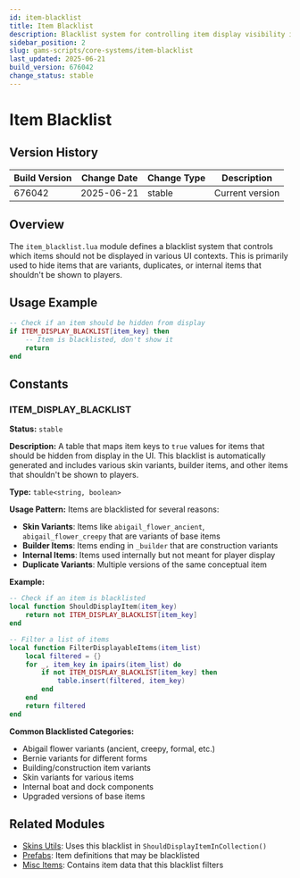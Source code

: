 ```yaml
---
id: item-blacklist
title: Item Blacklist
description: Blacklist system for controlling item display visibility in the UI
sidebar_position: 2
slug: gams-scripts/core-systems/item-blacklist
last_updated: 2025-06-21
build_version: 676042
change_status: stable
---
```


# Item Blacklist

## Version History
| Build Version | Change Date | Change Type | Description |
|---|----|----|----|
| 676042 | 2025-06-21 | stable | Current version |

## Overview

The `item_blacklist.lua` module defines a blacklist system that controls which items should not be displayed in various UI contexts. This is primarily used to hide items that are variants, duplicates, or internal items that shouldn't be shown to players.

## Usage Example

```lua
-- Check if an item should be hidden from display
if ITEM_DISPLAY_BLACKLIST[item_key] then
    -- Item is blacklisted, don't show it
    return
end
```

## Constants

### ITEM_DISPLAY_BLACKLIST

**Status:** `stable`

**Description:**
A table that maps item keys to `true` values for items that should be hidden from display in the UI. This blacklist is automatically generated and includes various skin variants, builder items, and other items that shouldn't be shown to players.

**Type:** `table<string, boolean>`

**Usage Pattern:**
Items are blacklisted for several reasons:
- **Skin Variants**: Items like `abigail_flower_ancient`, `abigail_flower_creepy` that are variants of base items
- **Builder Items**: Items ending in `_builder` that are construction variants
- **Internal Items**: Items used internally but not meant for player display
- **Duplicate Variants**: Multiple versions of the same conceptual item

**Example:**
```lua
-- Check if an item is blacklisted
local function ShouldDisplayItem(item_key)
    return not ITEM_DISPLAY_BLACKLIST[item_key]
end

-- Filter a list of items
local function FilterDisplayableItems(item_list)
    local filtered = {}
    for _, item_key in ipairs(item_list) do
        if not ITEM_DISPLAY_BLACKLIST[item_key] then
            table.insert(filtered, item_key)
        end
    end
    return filtered
end
```

**Common Blacklisted Categories:**
- Abigail flower variants (ancient, creepy, formal, etc.)
- Bernie variants for different forms
- Building/construction item variants
- Skin variants for various items
- Internal boat and dock components
- Upgraded versions of base items

## Related Modules

- [Skins Utils](./skinsutils.md): Uses this blacklist in `ShouldDisplayItemInCollection()`
- [Prefabs](./prefabs.md): Item definitions that may be blacklisted
- [Misc Items](./misc_items.md): Contains item data that this blacklist filters
